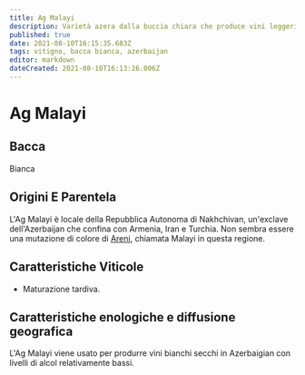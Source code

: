 ```yaml
---
title: Ag Malayi
description: Varietà azera dalla buccia chiara che produce vini leggeri e croccanti a Nakhchivan.
published: true
date: 2021-08-10T16:15:35.683Z
tags: vitigno, bacca bianca, azerbaijan
editor: markdown
dateCreated: 2021-08-10T16:13:26.006Z
---
```


# Ag Malayi

## Bacca
Bianca


## Origini E Parentela

L'Ag Malayi è locale della Repubblica Autonoma di Nakhchivan, un'exclave dell'Azerbaijan che confina con Armenia, Iran e Turchia. Non sembra essere una mutazione di colore di [Areni](/vitigni/bacca-nera/areni), chiamata Malayi in questa regione.

## Caratteristiche Viticole

- Maturazione tardiva.

## Caratteristiche enologiche e diffusione geografica
L'Ag Malayi viene usato per produrre vini bianchi secchi in Azerbaigian con livelli di alcol relativamente bassi.
